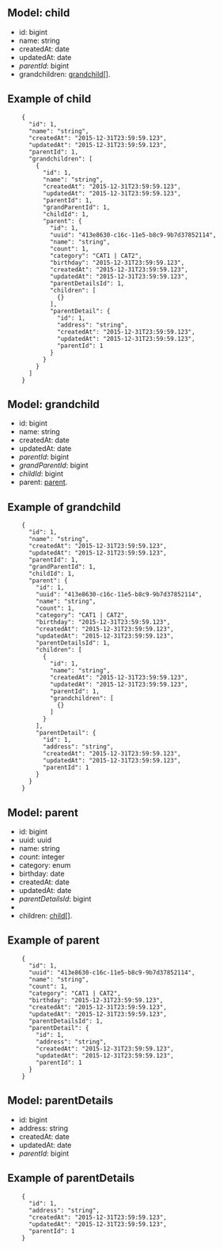 

## Model: child
* id: bigint
* name: string
* createdAt: date
* updatedAt: date
* *parentId*: bigint
* grandchildren: [grandchild[]](#model-grandchild).



## Example of  child
```
    {
      "id": 1,
      "name": "string",
      "createdAt": "2015-12-31T23:59:59.123",
      "updatedAt": "2015-12-31T23:59:59.123",
      "parentId": 1,
      "grandchildren": [
        {
          "id": 1,
          "name": "string",
          "createdAt": "2015-12-31T23:59:59.123",
          "updatedAt": "2015-12-31T23:59:59.123",
          "parentId": 1,
          "grandParentId": 1,
          "childId": 1,
          "parent": {
            "id": 1,
            "uuid": "413e8630-c16c-11e5-b8c9-9b7d37852114",
            "name": "string",
            "count": 1,
            "category": "CAT1 | CAT2",
            "birthday": "2015-12-31T23:59:59.123",
            "createdAt": "2015-12-31T23:59:59.123",
            "updatedAt": "2015-12-31T23:59:59.123",
            "parentDetailsId": 1,
            "children": [
              {}
            ],
            "parentDetail": {
              "id": 1,
              "address": "string",
              "createdAt": "2015-12-31T23:59:59.123",
              "updatedAt": "2015-12-31T23:59:59.123",
              "parentId": 1
            }
          }
        }
      ]
    }
```



## Model: grandchild
* id: bigint
* name: string
* createdAt: date
* updatedAt: date
* *parentId*: bigint
* *grandParentId*: bigint
* *childId*: bigint
* parent: [parent](#model-parent).



## Example of  grandchild
```
    {
      "id": 1,
      "name": "string",
      "createdAt": "2015-12-31T23:59:59.123",
      "updatedAt": "2015-12-31T23:59:59.123",
      "parentId": 1,
      "grandParentId": 1,
      "childId": 1,
      "parent": {
        "id": 1,
        "uuid": "413e8630-c16c-11e5-b8c9-9b7d37852114",
        "name": "string",
        "count": 1,
        "category": "CAT1 | CAT2",
        "birthday": "2015-12-31T23:59:59.123",
        "createdAt": "2015-12-31T23:59:59.123",
        "updatedAt": "2015-12-31T23:59:59.123",
        "parentDetailsId": 1,
        "children": [
          {
            "id": 1,
            "name": "string",
            "createdAt": "2015-12-31T23:59:59.123",
            "updatedAt": "2015-12-31T23:59:59.123",
            "parentId": 1,
            "grandchildren": [
              {}
            ]
          }
        ],
        "parentDetail": {
          "id": 1,
          "address": "string",
          "createdAt": "2015-12-31T23:59:59.123",
          "updatedAt": "2015-12-31T23:59:59.123",
          "parentId": 1
        }
      }
    }
```



## Model: parent
* id: bigint
* uuid: uuid
* name: string
* *count*: integer
* category: enum
* birthday: date
* createdAt: date
* updatedAt: date
* *parentDetailsId*: bigint
* [parentDetail]: [parentDetails](#model-parentDetails).
* children: [child[]](#model-child).



## Example of  parent
```
    {
      "id": 1,
      "uuid": "413e8630-c16c-11e5-b8c9-9b7d37852114",
      "name": "string",
      "count": 1,
      "category": "CAT1 | CAT2",
      "birthday": "2015-12-31T23:59:59.123",
      "createdAt": "2015-12-31T23:59:59.123",
      "updatedAt": "2015-12-31T23:59:59.123",
      "parentDetailsId": 1,
      "parentDetail": {
        "id": 1,
        "address": "string",
        "createdAt": "2015-12-31T23:59:59.123",
        "updatedAt": "2015-12-31T23:59:59.123",
        "parentId": 1
      }
    }
```



## Model: parentDetails
* id: bigint
* address: string
* createdAt: date
* updatedAt: date
* *parentId*: bigint



## Example of  parentDetails
```
    {
      "id": 1,
      "address": "string",
      "createdAt": "2015-12-31T23:59:59.123",
      "updatedAt": "2015-12-31T23:59:59.123",
      "parentId": 1
    }
```

